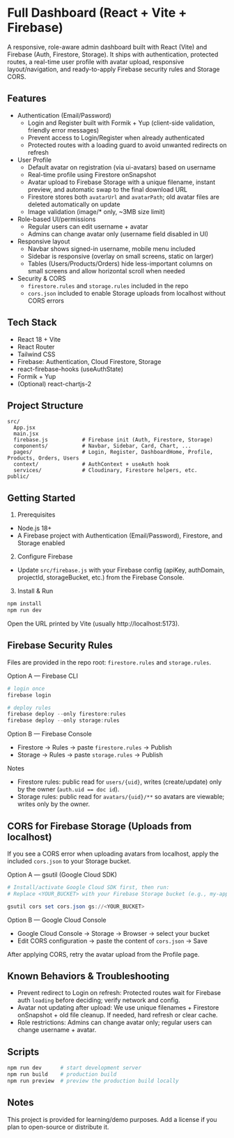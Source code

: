 # Full Dashboard (React + Vite + Firebase)

A responsive, role-aware admin dashboard built with React (Vite) and Firebase (Auth, Firestore, Storage). It ships with authentication, protected routes, a real-time user profile with avatar upload, responsive layout/navigation, and ready-to-apply Firebase security rules and Storage CORS.

## Features

- Authentication (Email/Password)
  - Login and Register built with Formik + Yup (client-side validation, friendly error messages)
  - Prevent access to Login/Register when already authenticated
  - Protected routes with a loading guard to avoid unwanted redirects on refresh
- User Profile
  - Default avatar on registration (via ui-avatars) based on username
  - Real-time profile using Firestore onSnapshot
  - Avatar upload to Firebase Storage with a unique filename, instant preview, and automatic swap to the final download URL
  - Firestore stores both `avatarUrl` and `avatarPath`; old avatar files are deleted automatically on update
  - Image validation (image/\* only, ~3MB size limit)
- Role-based UI/permissions
  - Regular users can edit username + avatar
  - Admins can change avatar only (username field disabled in UI)
- Responsive layout
  - Navbar shows signed-in username, mobile menu included
  - Sidebar is responsive (overlay on small screens, static on larger)
  - Tables (Users/Products/Orders) hide less-important columns on small screens and allow horizontal scroll when needed
- Security & CORS
  - `firestore.rules` and `storage.rules` included in the repo
  - `cors.json` included to enable Storage uploads from localhost without CORS errors

## Tech Stack

- React 18 + Vite
- React Router
- Tailwind CSS
- Firebase: Authentication, Cloud Firestore, Storage
- react-firebase-hooks (useAuthState)
- Formik + Yup
- (Optional) react-chartjs-2

## Project Structure

```
src/
  App.jsx
  main.jsx
  firebase.js           # Firebase init (Auth, Firestore, Storage)
  components/           # Navbar, Sidebar, Card, Chart, ...
  pages/                # Login, Register, DashboardHome, Profile, Products, Orders, Users
  context/              # AuthContext + useAuth hook
  services/             # Cloudinary, Firestore helpers, etc.
public/
```

## Getting Started

1. Prerequisites

- Node.js 18+
- A Firebase project with Authentication (Email/Password), Firestore, and Storage enabled

2. Configure Firebase

- Update `src/firebase.js` with your Firebase config (apiKey, authDomain, projectId, storageBucket, etc.) from the Firebase Console.

3. Install & Run

```powershell
npm install
npm run dev
```

Open the URL printed by Vite (usually http://localhost:5173).

## Firebase Security Rules

Files are provided in the repo root: `firestore.rules` and `storage.rules`.

Option A — Firebase CLI

```powershell
# login once
firebase login

# deploy rules
firebase deploy --only firestore:rules
firebase deploy --only storage:rules
```

Option B — Firebase Console

- Firestore → Rules → paste `firestore.rules` → Publish
- Storage → Rules → paste `storage.rules` → Publish

Notes

- Firestore rules: public read for `users/{uid}`, writes (create/update) only by the owner (`auth.uid == doc id`).
- Storage rules: public read for `avatars/{uid}/**` so avatars are viewable; writes only by the owner.

## CORS for Firebase Storage (Uploads from localhost)

If you see a CORS error when uploading avatars from localhost, apply the included `cors.json` to your Storage bucket.

Option A — gsutil (Google Cloud SDK)

```powershell
# Install/activate Google Cloud SDK first, then run:
# Replace <YOUR_BUCKET> with your Firebase Storage bucket (e.g., my-app.appspot.com)

gsutil cors set cors.json gs://<YOUR_BUCKET>
```

Option B — Google Cloud Console

- Google Cloud Console → Storage → Browser → select your bucket
- Edit CORS configuration → paste the content of `cors.json` → Save

After applying CORS, retry the avatar upload from the Profile page.

## Known Behaviors & Troubleshooting

- Prevent redirect to Login on refresh: Protected routes wait for Firebase auth `loading` before deciding; verify network and config.
- Avatar not updating after upload: We use unique filenames + Firestore onSnapshot + old file cleanup. If needed, hard refresh or clear cache.
- Role restrictions: Admins can change avatar only; regular users can change username + avatar.

## Scripts

```powershell
npm run dev      # start development server
npm run build    # production build
npm run preview  # preview the production build locally
```

## Notes

This project is provided for learning/demo purposes. Add a license if you plan to open-source or distribute it.
